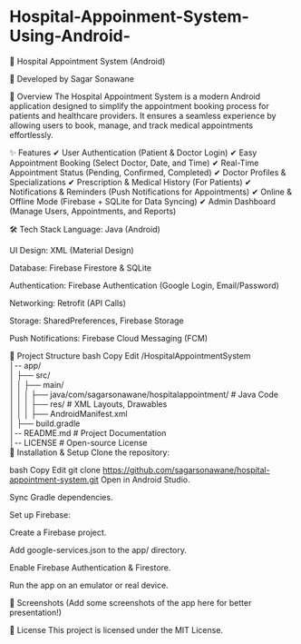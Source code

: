 # Hospital-Appoinment-System-Using-Android-

🏥 Hospital Appointment System (Android)

🚀 Developed by Sagar Sonawane


📖 Overview
The Hospital Appointment System is a modern Android application designed to simplify the appointment booking process for patients and healthcare providers. It ensures a seamless experience by allowing users to book, manage, and track medical appointments effortlessly.

✨ Features
✔ User Authentication (Patient & Doctor Login)
✔ Easy Appointment Booking (Select Doctor, Date, and Time)
✔ Real-Time Appointment Status (Pending, Confirmed, Completed)
✔ Doctor Profiles & Specializations
✔ Prescription & Medical History (For Patients)
✔ Notifications & Reminders (Push Notifications for Appointments)
✔ Online & Offline Mode (Firebase + SQLite for Data Syncing)
✔ Admin Dashboard (Manage Users, Appointments, and Reports)

🛠️ Tech Stack
Language: Java (Android)

UI Design: XML (Material Design)

Database: Firebase Firestore & SQLite

Authentication: Firebase Authentication (Google Login, Email/Password)

Networking: Retrofit (API Calls)

Storage: SharedPreferences, Firebase Storage

Push Notifications: Firebase Cloud Messaging (FCM)

📂 Project Structure
bash
Copy
Edit
/HospitalAppointmentSystem  
│-- app/  
│   ├── src/  
│   │   ├── main/  
│   │   │   ├── java/com/sagarsonawane/hospitalappointment/  # Java Code  
│   │   │   ├── res/  # XML Layouts, Drawables  
│   │   │   ├── AndroidManifest.xml  
│   ├── build.gradle  
│-- README.md  # Project Documentation  
│-- LICENSE  # Open-source License  
🔧 Installation & Setup
Clone the repository:

bash
Copy
Edit
git clone https://github.com/sagarsonawane/hospital-appointment-system.git
Open in Android Studio.

Sync Gradle dependencies.

Set up Firebase:

Create a Firebase project.

Add google-services.json to the app/ directory.

Enable Firebase Authentication & Firestore.

Run the app on an emulator or real device.

📸 Screenshots
(Add some screenshots of the app here for better presentation!)

📜 License
This project is licensed under the MIT License.

